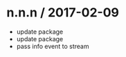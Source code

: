 
n.n.n / 2017-02-09
==================

  * update package
  * update package
  * pass info event to stream
